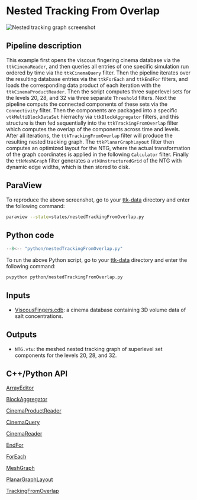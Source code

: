 # Nested Tracking From Overlap

![Nested tracking graph
screenshot](https://topology-tool-kit.github.io/img/gallery/nestedTrackingGraph.jpg)

## Pipeline description
This example first opens the viscous fingering cinema database via the `ttkCinemaReader`, and then queries all entries of one specific simulation run ordered by time via the `ttkCinemaQuery` filter.
Then the pipeline iterates over the resulting database entries via the `ttkForEach` and `ttkEndFor` filters, and loads the corresponding data product of each iteration with the `ttkCinemaProductReader`.
Then the script computes three superlevel sets for the levels 20, 28, and 32 via three separate `Threshold` filters.
Next the pipeline computs the connected components of these sets via the `Connectivity` filter.
Then the components are packaged into a specific `vtkMultiBlockDataSet` hierrachy via `ttkBlockAggregator` filters, and this structure is then fed sequentially into the `ttkTrackingFromOverlap` filter which computes the overlap of the components across time and levels.
After all iterations, the `ttkTrackingFromOverlap` filter will produce the resulting nested tracking graph.
The `ttkPlanarGraphLayout` filter then computes an optimized layout for the NTG, where the actual transformation of the graph coordinates is applied in the following `Calculator` filter.
Finally the `ttkMeshGraph` filter generates a `vtkUnstructuredGrid` of the NTG with dynamic edge widths, which is then stored to disk.

## ParaView
To reproduce the above screenshot, go to your [ttk-data](https://github.com/topology-tool-kit/ttk-data) directory and enter the following command:
``` bash
paraview --state=states/nestedTrackingFromOverlap.py
```

## Python code

``` python  linenums="1"
--8<-- "python/nestedTrackingFromOverlap.py"
```

To run the above Python script, go to your [ttk-data](https://github.com/topology-tool-kit/ttk-data) directory and enter the following command:
``` bash
pvpython python/nestedTrackingFromOverlap.py
```


## Inputs
- [ViscousFingers.cdb](https://github.com/topology-tool-kit/ttk-data/ViscousFingers.cdb): a cinema database containing 3D volume data of salt concentrations.

## Outputs
- `NTG.vtu`: the meshed nested tracking graph of superlevel set components for the levels 20, 28, and 32.

## C++/Python API

[ArrayEditor](https://topology-tool-kit.github.io/doc/html/classttkArrayEditor.html)


[BlockAggregator](https://topology-tool-kit.github.io/doc/html/classttkBlockAggregator.html)


[CinemaProductReader](https://topology-tool-kit.github.io/doc/html/classttkCinemaProductReader.html)

[CinemaQuery](https://topology-tool-kit.github.io/doc/html/classttkCinemaQuery.html)

[CinemaReader](https://topology-tool-kit.github.io/doc/html/classttkCinemaReader.html)

[EndFor](https://topology-tool-kit.github.io/doc/html/classttkEndFor.html)


[ForEach](https://topology-tool-kit.github.io/doc/html/classttkForEach.html)

[MeshGraph](https://topology-tool-kit.github.io/doc/html/classttkMeshGraph.html)

[PlanarGraphLayout](https://topology-tool-kit.github.io/doc/html/classttkPlanarGraphLayout.html)

[TrackingFromOverlap](https://topology-tool-kit.github.io/doc/html/classttkTrackingFromOverlap.html)

